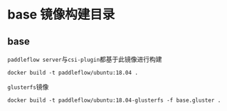 # base 镜像构建目录
## base
`paddleflow server`与`csi-plugin`都基于此镜像进行构建
```shell
docker build -t paddleflow/ubuntu:18.04 .
```
`glusterfs`镜像
```shell
docker build -t paddleflow/ubuntu:18.04-glusterfs -f base.gluster .
```
